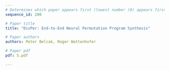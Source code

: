 ```yaml
---
# Determines which paper appears first (lowest number (0) appears first)
sequence_id: 200

# Paper title
title: "DisPer: End-to-End Neural Permutation Program Synthesis"

# Paper authors
authors: Peter Belcak, Roger Wattenhofer 

# Paper pdf
pdf: 5.pdf

---
```

